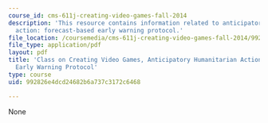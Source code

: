 ```yaml
---
course_id: cms-611j-creating-video-games-fall-2014
description: 'This resource contains information related to anticipatory humanitarian
  action: forecast-based early warning protocol.'
file_location: /coursemedia/cms-611j-creating-video-games-fall-2014/992826e4dcd24682b6a737c3172c6468_MITCMS_611JF14_funding.pdf
file_type: application/pdf
layout: pdf
title: 'Class on Creating Video Games, Anticipatory Humanitarian Action: Forecast-based
  Early Warning Protocol'
type: course
uid: 992826e4dcd24682b6a737c3172c6468

---
```

None